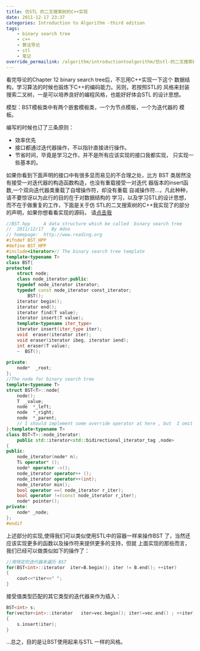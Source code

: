 ```yaml
---
title: 仿STL 的二叉搜索树的C++实现
date: 2011-12-17 23:37
categories: Introduction to Algorithm -third edition
tags:
    - binary search tree
    - c++
    - 算法导论
    - stl
    - 笔记
override_permailink: /algorithm/introductiontoalgorithm/仿stl-的二叉搜索树的c实现
---
```


看完导论的Chapter 12 binary search tree后，不忘用C++实现一下这个
数据结构，学习算法的时候也锻炼下C++的编码能力。另则，若按照STL的
风格来封装搜索二叉树，一是可以培养良好的编程风格，也能好好体会STL
的设计思想。

模型：BST模板类中有两个嵌套模板类，一个为节点模板，一个为迭代器的
模板。

编写的时候也订了三条原则：

-   效率优先
-   接口都通过迭代器操作，不以指针直接进行操作。
-   节省时间，毕竟是学习之作，并不是所有应该实现的接口我都实现，
    只实现一些基本的。

如果你看到下面声明的接口中有很多显而易见的不合理之处，比方 BST
类居然没有接受一对迭代器的构造函数构造，也没有重载接受一对迭代
器版本的insert函数,一个双向迭代器类重载了自增操作符，却没有重载
自减操作符…，凡此种种，请不要惊讶以为此行的目的在于对数据结构的
学习，以及学习STL的设计思想，而不在于做重复的工作，下面是关于仿
STL的二叉搜索树的C++我实现了的部分的声明，如果你想看看实现的源码，
请[点击我][]

```cpp
//BST.hpp     A data structure which be called  binary search tree 
//  2011/12/17   By Adoo
// homepage:  http://www.roading.org
#ifndef BST_HPP
#define BST_HPP
#include<iterator>// The binary search tree template
template<typename T>
class BST{
protected:
    struct node;
    class node_iterator;public:
    typedef node_iterator iterator;
    typedef const node_iterator const_iterator;
        BST();
    iterator begin();
    iterator end();
    iterator find(T value);
    iterator insert(T value);
    template<typename iter_type>
    iterator insert(iter_type iter);
    void  eraser(iterator iter);
    void eraser(iterator ibeg, iterator iend);
    int eraser(T value); 
    ~  BST();
    
private:
    node*  _root;
};
//The node for binary search tree
template<typename T>
struct BST<T>::node{
    node();
    T  _value;
    node  *_left;
    node  *_right;
    node  *_parent;
    // I should implement some override operator at here , but  I omit these. 
};template<typename T>
class BST<T>::node_iterator: 
    public std::iterator<std::bidirectional_iterator_tag ,node>
{
public:
    node_iterator(node* n);
    T& operator* ();
    node* operator ->();
    node_iterator operator++ ();
    node_iterator operator++(int);
    node_iterator min();
    bool operator ==( node_iterator r_iter);
    bool operator !=(const node_iterator r_iter);
    node* pointer();
private:
    node* _node;
};
#endif
```
上述部分的实现,使得我们可以类似使用STL中的容器一样来操作BST
了，当然还应该实现更多的函数以及操作符来提供更多的支持，但就
上面实现的那些而言，我们已经可以做类似如下的操作了：

```cpp
//用特定的迭代器来遍历 BST
for(BST<int>::iterator  iter=B.begin(); iter != B.end(); ++iter)
{
    cout<<*iter<<" ";
}
```

接受值类型匹配的其它类型的迭代器来作为插入：

```cpp
BST<int> s;
for(vector<int>::iterator   iter=vec.begin(); iter!=vec.end() ; ++iter)
{
    s.insert(iter);
}
```

…总之，目的是让BST使用起来与STL 一样的风格。

[点击我]: https://github.com/M-Adoo/Algorithm/blob/master/Coding/bst.hpp

